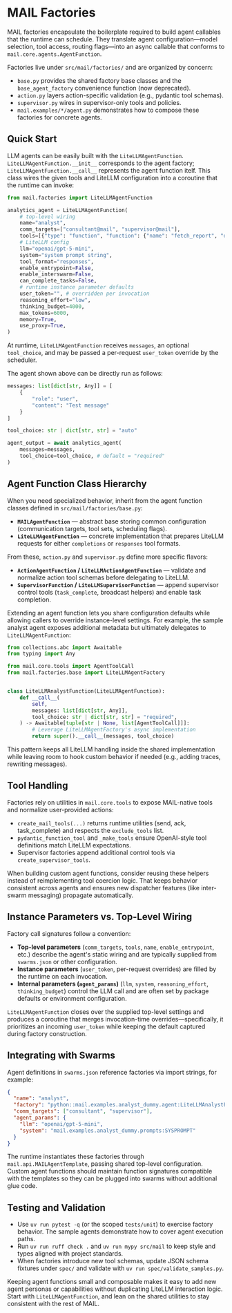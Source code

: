 # MAIL Factories

MAIL factories encapsulate the boilerplate required to build agent callables that the runtime can schedule. They translate agent configuration—model selection, tool access, routing flags—into an async callable that conforms to `mail.core.agents.AgentFunction`.

Factories live under `src/mail/factories/` and are organized by concern:

- `base.py` provides the shared factory base classes and the `base_agent_factory` convenience function (now deprecated).
- `action.py` layers action-specific validation (e.g., pydantic tool schemas).
- `supervisor.py` wires in supervisor-only tools and policies.
- `mail.examples/*/agent.py` demonstrates how to compose these factories for concrete agents.

## Quick Start

LLM agents can be easily built with the `LiteLLMAgentFunction`. `LiteLLMAgentFunction.__init__` corresponds to the agent factory; `LiteLLMAgentFunction.__call__` represents the agent function itelf. This class wires the given tools and LiteLLM configuration into a coroutine that the runtime can invoke:

```python
from mail.factories import LiteLLMAgentFunction

analytics_agent = LiteLLMAgentFunction(
    # top-level wiring
    name="analyst",
    comm_targets=["consultant@mail", "supervisor@mail"],
    tools=[{"type": "function", "function": {"name": "fetch_report", "description": "...", "parameters": {...}}}],
    # LiteLLM config
    llm="openai/gpt-5-mini",
    system="system prompt string",
    tool_format="responses",
    enable_entrypoint=False,
    enable_interswarm=False,
    can_complete_tasks=False,
    # runtime instance parameter defaults
    user_token="", # overridden per invocation
    reasoning_effort="low",
    thinking_budget=4000,
    max_tokens=6000,
    memory=True,
    use_proxy=True,
)
```

At runtime, `LiteLLMAgentFunction` receives `messages`, an optional `tool_choice`, and may be passed a per-request `user_token` override by the scheduler.

The agent shown above can be directly run as follows:

```python
messages: list[dict[str, Any]] = [
    {
        "role": "user",
        "content": "Test message"
    }
]

tool_choice: str | dict[str, str] = "auto"

agent_output = await analytics_agent(
    messages=messages,
    tool_choice=tool_choice, # default = "required"
)
```

## Agent Function Class Hierarchy

When you need specialized behavior, inherit from the agent function classes defined in `src/mail/factories/base.py`:

- **`MAILAgentFunction`** — abstract base storing common configuration (communication targets, tool sets, scheduling flags).
- **`LiteLLMAgentFunction`** — concrete implementation that prepares LiteLLM requests for either `completions` or `responses` tool formats.

From these, `action.py` and `supervisor.py` define more specific flavors:

- **`ActionAgentFunction` / `LiteLLMActionAgentFunction`** — validate and normalize action tool schemas before delegating to LiteLLM.
- **`SupervisorFunction` / `LiteLLMSupervisorFunction`** — append supervisor control tools (`task_complete`, broadcast helpers) and enable task completion.

Extending an agent function lets you share configuration defaults while allowing callers to override instance-level settings. For example, the sample analyst agent exposes additional metadata but ultimately delegates to `LiteLLMAgentFunction`:

```python
from collections.abc import Awaitable
from typing import Any

from mail.core.tools import AgentToolCall
from mail.factories.base import LiteLLMAgentFactory


class LiteLLMAnalystFunction(LiteLLMAgentFunction):
    def __call__(
        self,
        messages: list[dict[str, Any]],
        tool_choice: str | dict[str, str] = "required",
    ) -> Awaitable[tuple[str | None, list[AgentToolCall]]]:
        # Leverage LiteLLMAgentFactory's async implementation
        return super().__call__(messages, tool_choice)
```

This pattern keeps all LiteLLM handling inside the shared implementation while leaving room to hook custom behavior if needed (e.g., adding traces, rewriting messages).

## Tool Handling

Factories rely on utilities in `mail.core.tools` to expose MAIL-native tools and normalize user-provided actions:

- `create_mail_tools(...)` returns runtime utilities (send, ack, task_complete) and respects the `exclude_tools` list.
- `pydantic_function_tool` and `_make_tools` ensure OpenAI-style tool definitions match LiteLLM expectations.
- Supervisor factories append additional control tools via `create_supervisor_tools`.

When building custom agent functions, consider reusing these helpers instead of reimplementing tool coercion logic. That keeps behavior consistent across agents and ensures new dispatcher features (like inter-swarm messaging) propagate automatically.

## Instance Parameters vs. Top-Level Wiring

Factory call signatures follow a convention:

- **Top-level parameters** (`comm_targets`, `tools`, `name`, `enable_entrypoint`, etc.) describe the agent's static wiring and are typically supplied from `swarms.json` or other configuration.
- **Instance parameters** (`user_token`, per-request overrides) are filled by the runtime on each invocation.
- **Internal parameters (`agent_params`)** (`llm`, `system`, `reasoning_effort`, `thinking_budget`) control the LLM call and are often set by package defaults or environment configuration.

`LiteLLMAgentFunction` closes over the supplied top-level settings and produces a coroutine that merges invocation-time overrides—specifically, it prioritizes an incoming `user_token` while keeping the default captured during factory construction.

## Integrating with Swarms

Agent definitions in `swarms.json` reference factories via import strings, for example:

```json
{
  "name": "analyst",
  "factory": "python::mail.examples.analyst_dummy.agent:LiteLLMAnalystFunction",
  "comm_targets": ["consultant", "supervisor"],
  "agent_params": {
    "llm": "openai/gpt-5-mini",
    "system": "mail.examples.analyst_dummy.prompts:SYSPROMPT"
  }
}
```

The runtime instantiates these factories through `mail.api.MAILAgentTemplate`, passing shared top-level configuration. Custom agent functions should maintain function signatures compatible with the templates so they can be plugged into swarms without additional glue code.

## Testing and Validation

- Use `uv run pytest -q` (or the scoped `tests/unit`) to exercise factory behavior. The sample agents demonstrate how to cover agent execution paths.
- Run `uv run ruff check .` and `uv run mypy src/mail` to keep style and types aligned with project standards.
- When factories introduce new tool schemas, update JSON schema fixtures under `spec/` and validate with `uv run spec/validate_samples.py`.

Keeping agent functions small and composable makes it easy to add new agent personas or capabilities without duplicating LiteLLM interaction logic. Start with `LiteLLMAgentFunction`, and lean on the shared utilities to stay consistent with the rest of MAIL.
